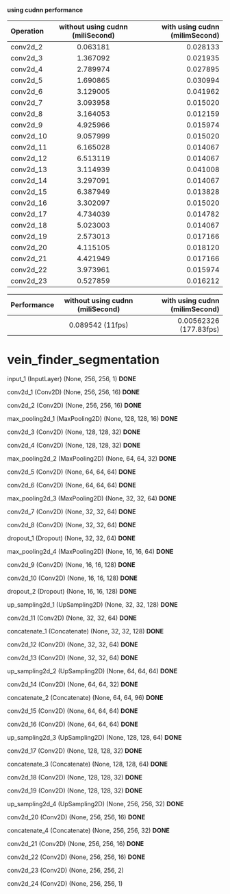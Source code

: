 **using cudnn performance**

| Operation | without using cudnn (miliSecond) | with using cudnn (milimSecond) |
| :---         |     :---:      |          ---: |
| conv2d_2  | 0.063181          |0.028133     |
| conv2d_3     | 1.367092       |    0.021935       |
| conv2d_4     | 2.789974       |    0.027895       |
| conv2d_5     | 1.690865       | 0.030994       |
| conv2d_6     | 3.129005       | 0.041962      |
| conv2d_7     | 3.093958       | 0.015020       |
| conv2d_8     | 3.164053       | 0.012159      |
| conv2d_9     | 4.925966        | 0.015974       |
| conv2d_10     | 9.057999        | 0.015020       |
| conv2d_11     | 6.165028       | 0.014067      |
| conv2d_12     | 6.513119        | 0.014067      |
| conv2d_13     |3.114939      | 0.041008      |
| conv2d_14     | 3.297091      | 0.014067      |
| conv2d_15     | 6.387949       | 0.013828      |
| conv2d_16     | 3.302097      | 0.015020      |
| conv2d_17     | 4.734039       | 0.014782      |
| conv2d_18     | 5.023003        | 0.014067      |
| conv2d_19    |2.573013       | 0.017166     |
| conv2d_20     | 4.115105      | 0.018120      |
| conv2d_21     | 4.421949       | 0.017166      |
| conv2d_22     | 3.973961      | 0.015974      |
| conv2d_23     | 0.527859       | 0.016212      |


| Performance | without using cudnn (miliSecond) | with using cudnn (milimSecond) |
| :---         |     :---:      |          ---: |
|     | 0.089542  (11fps)      | 0.00562326  (177.83fps)      |

# vein_finder_segmentation

input_1 (InputLayer)            (None, 256, 256, 1)     **DONE**   

conv2d_1 (Conv2D)               (None, 256, 256, 16)    **DONE**    

conv2d_2 (Conv2D)               (None, 256, 256, 16)    **DONE**

max_pooling2d_1 (MaxPooling2D)  (None, 128, 128, 16)    **DONE**

conv2d_3 (Conv2D)               (None, 128, 128, 32)    **DONE**

conv2d_4 (Conv2D)               (None, 128, 128, 32)    **DONE**

max_pooling2d_2 (MaxPooling2D)  (None, 64, 64, 32)      **DONE**

conv2d_5 (Conv2D)               (None, 64, 64, 64)      **DONE**

conv2d_6 (Conv2D)               (None, 64, 64, 64)      **DONE**

max_pooling2d_3 (MaxPooling2D)  (None, 32, 32, 64)      **DONE**

conv2d_7 (Conv2D)               (None, 32, 32, 64)      **DONE**

conv2d_8 (Conv2D)               (None, 32, 32, 64)      **DONE**

dropout_1 (Dropout)             (None, 32, 32, 64)      **DONE**

max_pooling2d_4 (MaxPooling2D)  (None, 16, 16, 64)      **DONE**

conv2d_9 (Conv2D)               (None, 16, 16, 128)     **DONE**

conv2d_10 (Conv2D)              (None, 16, 16, 128)     **DONE**

dropout_2 (Dropout)             (None, 16, 16, 128)     **DONE**

up_sampling2d_1 (UpSampling2D)  (None, 32, 32, 128)     **DONE**

conv2d_11 (Conv2D)              (None, 32, 32, 64)      **DONE**

concatenate_1 (Concatenate)     (None, 32, 32, 128)     **DONE**

conv2d_12 (Conv2D)              (None, 32, 32, 64)      **DONE**

conv2d_13 (Conv2D)              (None, 32, 32, 64)      **DONE**

up_sampling2d_2 (UpSampling2D)  (None, 64, 64, 64)      **DONE**

conv2d_14 (Conv2D)              (None, 64, 64, 32)      **DONE**

concatenate_2 (Concatenate)     (None, 64, 64, 96)      **DONE**

conv2d_15 (Conv2D)              (None, 64, 64, 64)       **DONE**

conv2d_16 (Conv2D)              (None, 64, 64, 64)       **DONE**

up_sampling2d_3 (UpSampling2D)  (None, 128, 128, 64)      **DONE**

conv2d_17 (Conv2D)              (None, 128, 128, 32)     **DONE**

concatenate_3 (Concatenate)     (None, 128, 128, 64)    **DONE**

conv2d_18 (Conv2D)              (None, 128, 128, 32)    **DONE**

conv2d_19 (Conv2D)              (None, 128, 128, 32)   **DONE**

up_sampling2d_4 (UpSampling2D)  (None, 256, 256, 32)        **DONE**

conv2d_20 (Conv2D)              (None, 256, 256, 16)        **DONE**

concatenate_4 (Concatenate)     (None, 256, 256, 32)        **DONE**

conv2d_21 (Conv2D)              (None, 256, 256, 16)       **DONE**

conv2d_22 (Conv2D)              (None, 256, 256, 16)         **DONE**

conv2d_23 (Conv2D)              (None, 256, 256, 2)

conv2d_24 (Conv2D)              (None, 256, 256, 1) 

